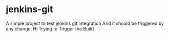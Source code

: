 # jenkins-git

A simple project to test jenkins git integration
And it should be triggered by any change.
Hi Trying to Trigger the Build 
